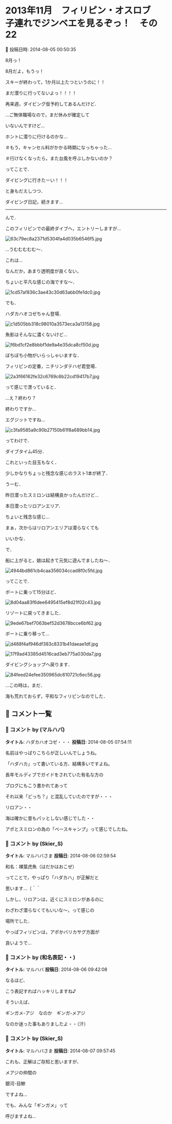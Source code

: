 # 2013年11月　フィリピン・オスロブ　子連れでジンベエを見るぞっ！　その22

📅 投稿日時: 2014-08-05 00:50:35

8月っ！


8月だよ，もうっ！


スキーが終わって，1か月以上たつというのに！！


まだ潜りに行ってないよっ！！！！





再来週，ダイビング仮予約してあるんだけど．


…ご無体職場なので，まだ休みが確定して


いないんですけど…


ホントに潜りに行けるのかな…


＃もう，キャンセル料がかかる時期になっちゃった…


＃行けなくなったら，また台風を呼ぶしかないのか？





ってことで．


ダイビングに行きたーい！！！


と身もだえしつつ．


ダイビング日記，続きます…


----


んで．


このフィリピンでの最終ダイブへ，エントリーしますが…




![63c79ec8a2371d5304fa4d035b6546f5.jpg](images/63c79ec8a2371d5304fa4d035b6546f5.jpg)







…うむむむむむ～．


これは…


なんだか，あまり透明度が良くない，


ちょいと平凡な感じの海ですな～．




![1cd57af836c3ae43c30d63abb0fe1dc0.jpg](images/1cd57af836c3ae43c30d63abb0fe1dc0.jpg)




でも．


ハダカハオコゼちゃん登場．




![c1d505bb318c98010a3573eca3a13158.jpg](images/c1d505bb318c98010a3573eca3a13158.jpg)




魚影はそんなに濃くないけど…




![f6bd1cf2e8bbbf1de9a4e35dca8cf50d.jpg](images/f6bd1cf2e8bbbf1de9a4e35dca8cf50d.jpg)




ぼちぼち小物がいらっしゃいますな．


フィリピンの定番，ニチリンダテハゼ君登場．




![2a3f66162fe32c6769c6b22cd19417b7.jpg](images/2a3f66162fe32c6769c6b22cd19417b7.jpg)







って感じで漂っていると．


…え？終わり？


終わりですか…


エグジットですね…




![c3fa9585a9c90b27150b61f8a689bb14.jpg](images/c3fa9585a9c90b27150b61f8a689bb14.jpg)







ってわけで．


ダイブタイム45分．


これといった目玉もなく．


少しかなりちょっと残念な感じのラスト1本が終了．





うーむ．


昨日潜ったスミロンは結構良かったんだけど…


本日潜ったリロアンエリア．


ちょいと残念な感じ…


まぁ，次からはリロアンエリアは潜らなくても


いいかな．





で．


船に上がると，娘は起きて元気に遊んでましたね～．




![4944bd861cb4caa356034ccad8f0c5fd.jpg](images/4944bd861cb4caa356034ccad8f0c5fd.jpg)







ってことで．


ボートに乗って15分ほど．




![8d04aa83f6dee6495415ef8d21f02c43.jpg](images/8d04aa83f6dee6495415ef8d21f02c43.jpg)




リゾートに戻ってきました．




![9ede67bef7063bef52d3678bcce6bf62.jpg](images/9ede67bef7063bef52d3678bcce6bf62.jpg)




ボートに乗り移って…




![d488f4af946df383c8331b41daeae1df.jpg](images/d488f4af946df383c8331b41daeae1df.jpg)









![17f9ad43385d4516cad3eb775a030da7.jpg](images/17f9ad43385d4516cad3eb775a030da7.jpg)




ダイビングショップへ戻ります．




![84feed24efee350965dc610721c6ec56.jpg](images/84feed24efee350965dc610721c6ec56.jpg)







…この時は，まだ．


海も荒れておらず，平和なフィリピンなのでした．

## 💬 コメント一覧

### 💬 コメント by (マルハバ)
**タイトル**: ハダカハオコゼ・・・
**投稿日**: 2014-08-05 07:54:11

名前はやっぱりこちらが正しいんでしょうね。

「ハダハカ」って書いている方、結構多いですよね。

長年モルディブでガイドをされていた有名な方の

ブログにもこう書かれてあって

それ以来「どっち？」と混乱していたのですが・・・



リロアン・・

海は確かに昔もパッとしない感じでした・・

アポとスミロンの為の「ベースキャンプ」って感じでしたね。

### 💬 コメント by (Skier_S)
**タイトル**: マルハバさま
**投稿日**: 2014-08-06 02:59:54

和名：裸葉虎魚（はだかはおこぜ）

ってことで，やっぱり「ハダカハ」が正解だと

思います…（＾＾



しかし，リロアンは，近くにスミロンがあるのに

わざわざ潜らなくてもいいな～，って感じの

場所でした．

やっぱフィリピンは，アポかバリカサグ方面が

良いようで…

### 💬 コメント by (和名表記・・)
**タイトル**: マルハバ
**投稿日**: 2014-08-06 09:42:08

なるほど、

こう表記すればハッキリしますね♪

そういえば、

ギンガメ-アジ　なのか　ギンガ-メアジ

なのか迷った事もありましたよ・・（汗）

### 💬 コメント by (Skier_S)
**タイトル**: マルハバさま
**投稿日**: 2014-08-07 09:57:45

これも、正解はご存知と思いますが、

メアジの仲間の

銀河-目鯵

ですよね…

でも、みんな「ギンガメ」って

呼びますよね…

